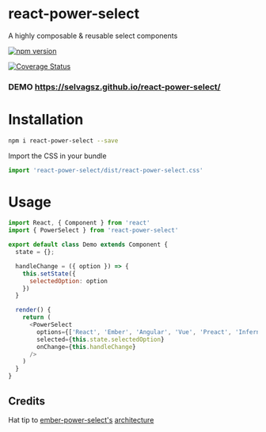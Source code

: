 # react-power-select
A highly composable &amp; reusable select components

[![npm version](https://badge.fury.io/js/react-power-select.svg)](https://www.npmjs.com/package/react-power-select)

[![Coverage Status](https://coveralls.io/repos/github/selvagsz/react-power-select/badge.svg?branch=master)](https://coveralls.io/github/selvagsz/react-power-select)

### DEMO https://selvagsz.github.io/react-power-select/

# Installation

```bash
npm i react-power-select --save
```

Import the CSS in your bundle

```js
import 'react-power-select/dist/react-power-select.css'
```

# Usage

```js
import React, { Component } from 'react'
import { PowerSelect } from 'react-power-select'

export default class Demo extends Component {
  state = {};

  handleChange = ({ option }) => {
    this.setState({
      selectedOption: option
    })
  }

  render() {
    return (
      <PowerSelect
        options={['React', 'Ember', 'Angular', 'Vue', 'Preact', 'Inferno']}
        selected={this.state.selectedOption}
        onChange={this.handleChange}
      />
    )
  }
}
```


## Credits

Hat tip to [ember-power-select's](https://github.com/cibernox/ember-power-select) [architecture](http://www.ember-power-select.com/EPS_disected-48ad0d36e579a5554bff1407b51c554b.png)
